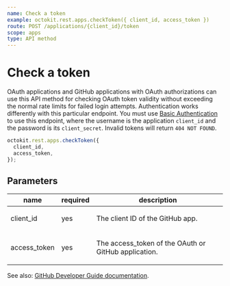 ```yaml
---
name: Check a token
example: octokit.rest.apps.checkToken({ client_id, access_token })
route: POST /applications/{client_id}/token
scope: apps
type: API method
---
```


# Check a token

OAuth applications and GitHub applications with OAuth authorizations can use this API method for checking OAuth token validity without exceeding the normal rate limits for failed login attempts. Authentication works differently with this particular endpoint. You must use [Basic Authentication](https://docs.github.com/rest/overview/other-authentication-methods#basic-authentication) to use this endpoint, where the username is the application `client_id` and the password is its `client_secret`. Invalid tokens will return `404 NOT FOUND`.

```js
octokit.rest.apps.checkToken({
  client_id,
  access_token,
});
```

## Parameters

<table>
  <thead>
    <tr>
      <th>name</th>
      <th>required</th>
      <th>description</th>
    </tr>
  </thead>
  <tbody>
    <tr><td>client_id</td><td>yes</td><td>

The client ID of the GitHub app.

</td></tr>
<tr><td>access_token</td><td>yes</td><td>

The access_token of the OAuth or GitHub application.

</td></tr>
  </tbody>
</table>

See also: [GitHub Developer Guide documentation](https://docs.github.com/rest/reference/apps#check-a-token).
